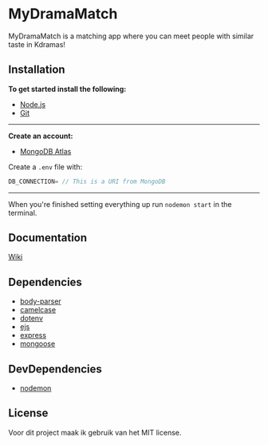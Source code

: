 # MyDramaMatch

MyDramaMatch is a matching app where you can meet people with similar taste in Kdramas!

## Installation

**To get started install the following:**

- [Node.js](https://nodejs.org/en/)
- [Git](https://git-scm.com)

---

**Create an account:**
- [MongoDB Atlas](https://www.npmjs.com/package/mongodb)


Create a `.env` file with:

```javascript  
DB_CONNECTION= // This is a URI from MongoDB
```

---

When you're finished setting everything up run `nodemon start` in the terminal.

## Documentation
[Wiki](https://github.com/Ch3relle/pt-matching-app/wiki)

## Dependencies
- [body-parser](https://www.npmjs.com/package/body-parser)
- [camelcase](https://www.npmjs.com/package/camelcase)
- [dotenv](https://www.npmjs.com/package/dotenv)
- [ejs](https://www.npmjs.com/package/ejs)
- [express](https://www.npmjs.com/package/express)
- [mongoose](https://www.npmjs.com/package/mongoose)

## DevDependencies
- [nodemon](https://www.npmjs.com/package/nodemon)

## License

Voor dit project maak ik gebruik van het MIT license.

